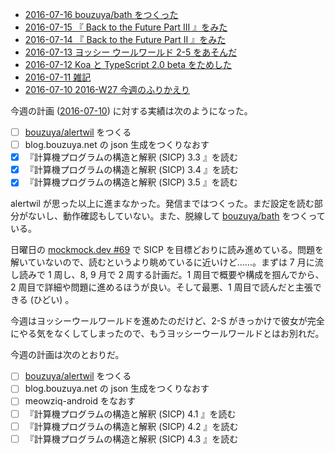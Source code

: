 - [2016-07-16 bouzuya/bath をつくった][2016-07-16]
- [2016-07-15 『 Back to the Future Part III 』をみた][2016-07-15]
- [2016-07-14 『 Back to the Future Part II 』をみた][2016-07-14]
- [2016-07-13 ヨッシー ウールワールド 2-5 をあそんだ][2016-07-13]
- [2016-07-12 Koa と TypeScript 2.0 beta をためした][2016-07-12]
- [2016-07-11 雑記][2016-07-11]
- [2016-07-10 2016-W27 今週のふりかえり][2016-07-10]

今週の計画 ([2016-07-10][]) に対する実績は次のようになった。

- [ ] [bouzuya/alertwil][] をつくる
- [ ] blog.bouzuya.net の json 生成をつくりなおす
- [x] 『計算機プログラムの構造と解釈 (SICP) 3.3 』を読む
- [x] 『計算機プログラムの構造と解釈 (SICP) 3.4 』を読む
- [x] 『計算機プログラムの構造と解釈 (SICP) 3.5 』を読む

alertwil が思った以上に進まなかった。発信まではつくった。まだ設定を読む部分がないし、動作確認もしていない。また、脱線して [bouzuya/bath][] をつくっている。

日曜日の [mockmock.dev #69](http://mockmock.connpass.com/event/35727/) で SICP を目標どおりに読み進めている。問題を解いていないので、読むというより眺めているに近いけど……。まずは 7 月に流し読みで 1 周し、8, 9 月で 2 周する計画だ。1 周目で概要や構成を掴んでから、2 周目で詳細や問題に進めるほうが良い。そして最悪、1 周目で読んだと主張できる (ひどい) 。

今週はヨッシーウールワールドを進めたのだけど、2-S がきっかけで彼女が完全にやる気をなくしてしまったので、もうヨッシーウールワールドとはお別れだ。

今週の計画は次のとおりだ。

- [ ] [bouzuya/alertwil][] をつくる
- [ ] blog.bouzuya.net の json 生成をつくりなおす
- [ ] meowziq-android をなおす
- [ ] 『計算機プログラムの構造と解釈 (SICP) 4.1 』を読む
- [ ] 『計算機プログラムの構造と解釈 (SICP) 4.2 』を読む
- [ ] 『計算機プログラムの構造と解釈 (SICP) 4.3 』を読む

[2016-07-10]: http://blog.bouzuya.net/2016/07/10/
[2016-07-11]: http://blog.bouzuya.net/2016/07/11/
[2016-07-12]: http://blog.bouzuya.net/2016/07/12/
[2016-07-13]: http://blog.bouzuya.net/2016/07/13/
[2016-07-14]: http://blog.bouzuya.net/2016/07/14/
[2016-07-15]: http://blog.bouzuya.net/2016/07/15/
[2016-07-16]: http://blog.bouzuya.net/2016/07/16/
[bouzuya/alertwil]: https://github.com/bouzuya/alertwil
[bouzuya/bath]: https://github.com/bouzuya/bath
